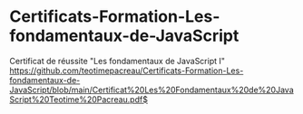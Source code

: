 # Certificats-Formation-Les-fondamentaux-de-JavaScript

Certificat de réussite "Les fondamentaux de JavaScript I"
https://github.com/teotimepacreau/Certificats-Formation-Les-fondamentaux-de-JavaScript/blob/main/Certificat%20Les%20Fondamentaux%20de%20JavaScript%20Teotime%20Pacreau.pdf$
